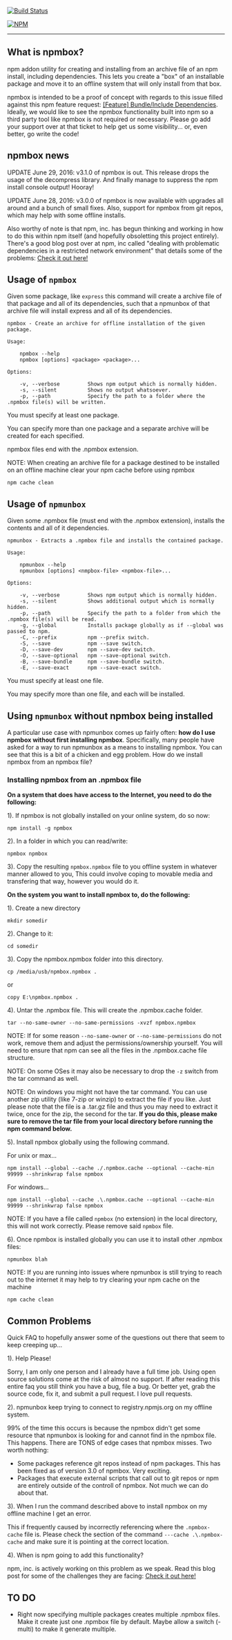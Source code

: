 [![Build Status](https://travis-ci.org/arei/npmbox.svg)](https://travis-ci.org/arei/npmbox)

[![NPM](https://nodei.co/npm/npmbox.png)](https://nodei.co/npm/npmbox/)

-------

## What is npmbox?

npm addon utility for creating and installing from an archive file of an npm install, including dependencies.  This lets you create a "box" of an installable package and move it to an offline system that will only install from that box.

npmbox is intended to be a proof of concept with regards to this issue filled against this npm feature request: [[Feature] Bundle/Include Dependencies](https://github.com/isaacs/npm/issues/4210).  Ideally, we would like to see the npmbox functionality built into npm so a third party tool like npmbox is not required or necessary. Please go add your support over at that ticket to help get us some visibility... or, even better, go write the code!

## npmbox news

UPDATE June 29, 2016: v3.1.0 of npmbox is out.  This release drops the usage of the decompress library. And finally manage to suppress the npm install console output! Hooray!

UPDATE June 28, 2016: v3.0.0 of npmbox is now available with upgrades all around and a bunch of small fixes.  Also, support for npmbox from git repos, which may help with some offline installs.

Also worthy of note is that npm, inc. has begun thinking and working in how to do this within npm itself (and hopefully obsoletting this project entirely).  There's a good blog post over at npm, inc called "dealing with problematic dependencies in a restricted network environment" that details some of the problems: [Check it out here!](http://blog.npmjs.org/post/145724408060/dealing-with-problematic-dependencies-in-a)

## Usage of `npmbox`

Given some package, like `express` this command will create a archive file of that package and all of its dependencies, such that a npmunbox of that archive file will install express and all of its dependencies.

	npmbox - Create an archive for offline installation of the given package.

	Usage:

  		npmbox --help
  		npmbox [options] <package> <package>...

	Options:

		-v, --verbose         Shows npm output which is normally hidden.
		-s, --silent          Shows no output whatsoever.
		-p, --path            Specify the path to a folder where the .npmbox file(s) will be written.

You must specify at least one package.

You can specify more than one package and a separate archive will be created for each specified.

npmbox files end with the .npmbox extension.

NOTE: When creating an archive file for a package destined to be installed on an offline machine clear your npm cache before using npmbox

    npm cache clean

## Usage of `npmunbox`

Given some .npmbox file (must end with the .npmbox extension), installs the contents and all of it dependencies.

	npmunbox - Extracts a .npmbox file and installs the contained package.

	Usage:

		npmunbox --help
		npmunbox [options] <nmpbox-file> <npmbox-file>...

	Options:

		-v, --verbose         Shows npm output which is normally hidden.
		-s, --silent          Shows additional output which is normally hidden.
		-p, --path            Specify the path to a folder from which the .npmbox file(s) will be read.
		-g, --global          Installs package globally as if --global was passed to npm.
		-C, --prefix          npm --prefix switch.
		-S, --save            npm --save switch.
		-D, --save-dev        npm --save-dev switch.
		-O, --save-optional   npm --save-optional switch.
		-B, --save-bundle     npm --save-bundle switch.
		-E, --save-exact      npm --save-exact switch.


You must specify at least one file.

You may specify more than one file, and each will be installed.

## Using `npmunbox` without npmbox being installed

A particular use case with npmunbox comes up fairly often: **how do I use npmbox without first installing npmbox**.  Specifically, many people have asked for a way to run npmunbox as a means to installing npmbox.  You can see that this is a bit of a chicken and egg problem.  How do we install npmbox from an npmbox file?

### Installing npmbox from an .npmbox file

**On a system that does have access to the Internet, you need to do the following:**

1). If npmbox is not globally installed on your online system, do so now:

	npm install -g npmbox

2). In a folder in which you can read/write:

	npmbox npmbox

3). Copy the resulting `npmbox.npmbox` file to you offline system in whatever manner allowed to you,  This could involve coping to movable media and transfering that way, however you would do it.

**On the system you want to install npmbox to, do the following:**

1). Create a new directory

	mkdir somedir

2). Change to it:

	cd somedir

3). Copy the npmbox.npmbox folder into this directory.

	cp /media/usb/npmbox.npmbox .

or

	copy E:\npmbox.npmbox .

4). Untar the .npmbox file.  This will create the .npmbox.cache folder.

	tar --no-same-owner --no-same-permissions -xvzf npmbox.npmbox

NOTE: If for some reason ```--no-same-owner``` or ```--no-same-permissions``` do not work, remove them and adjust the permissions/ownership yourself.  You will need to ensure that npm can see all the files in the .npmbox.cache file structure.

NOTE: On some OSes it may also be necessary to drop the ```-z``` switch from the tar command as well.

NOTE: On windows you might not have the tar command.  You can use another zip utility (like 7-zip or winzip) to extract the file if you like.  Just please note that the file is a .tar.gz file and thus you may need to extract it twice, once for the zip, the second for the tar.  **If you do this, please make sure to remove the tar file from your local directory before running the npm command below.**

5). Install npmbox globally using the following command.

For unix or max...

	npm install --global --cache ./.npmbox.cache --optional --cache-min 99999 --shrinkwrap false npmbox

For windows...

	npm install --global --cache .\.npmbox.cache --optional --cache-min 99999 --shrinkwrap false npmbox

NOTE: If you have a file called ```npmbox``` (no extension) in the local directory, this will not work correctly.  Please remove said ```npmbox``` file.

6). Once npmbox is installed globally you can use it to install other .npmbox files:

	npmunbox blah

NOTE: If you are running into issues where npmunbox is still trying to reach out to the internet it may help to try clearing your npm cache on the machine

    npm cache clean

## Common Problems

Quick FAQ to hopefully answer some of the questions out there that seem to keep creeping up...

1). Help Please!

Sorry, I am only one person and I already have a full time job.  Using open source solutions come at the risk of almost no support. If after reading this entire faq you still think you have a bug, file a bug.  Or better yet, grab the source code, fix it, and submit a pull request.  I love pull requests.

2). npmunbox keep trying to connect to registry.npmjs.org on my offline system.

99% of the time this occurs is because the npmbox didn't get some resource that npmunbox is looking for and cannot find in the npmbox file. This happens.  There are TONS of edge cases that npmbox misses.  Two worth nothing:
  * Some packages reference git repos instead of npm packages.  This has been fixed as of version 3.0 of npmbox.  Very exciting.
  * Packages that execute external scripts that call out to git repos or npm are entirely outside of the controll of npmbox.  Not much we can do about that.

3). When I run the command described above to install npmbox on my offline machine I get an error.

This if frequently caused by incorrectly referencing where the ```.npmbox-cache``` file is.  Please check the section of the command ```---cache .\.npmbox-cache``` and make sure it is pointing at the correct location.

4). When is npm going to add this functionality?

npm, inc. is actively working on this problem as we speak.  Read this blog post for some of the challenges they are facing:  [Check it out here!](http://blog.npmjs.org/post/145724408060/dealing-with-problematic-dependencies-in-a)

## TO DO

- Right now specifying multiple packages creates multiple .npmbox files.  Make it create just one .npmbox file by default.  Maybe allow a switch (-multi) to make it generate multiple.
